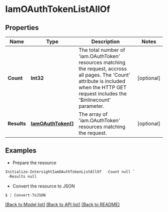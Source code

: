 # IamOAuthTokenListAllOf
## Properties

Name | Type | Description | Notes
------------ | ------------- | ------------- | -------------
**Count** | **Int32** | The total number of &#39;iam.OAuthToken&#39; resources matching the request, accross all pages. The &#39;Count&#39; attribute is included when the HTTP GET request includes the &#39;$inlinecount&#39; parameter. | [optional] 
**Results** | [**IamOAuthToken[]**](IamOAuthToken.md) | The array of &#39;iam.OAuthToken&#39; resources matching the request. | [optional] 

## Examples

- Prepare the resource
```powershell
Initialize-IntersightIamOAuthTokenListAllOf  -Count null `
 -Results null
```

- Convert the resource to JSON
```powershell
$ | Convert-ToJSON
```

[[Back to Model list]](../README.md#documentation-for-models) [[Back to API list]](../README.md#documentation-for-api-endpoints) [[Back to README]](../README.md)

